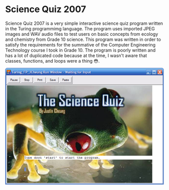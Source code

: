 # Science Quiz 2007

Science Quiz 2007 is a very simple interactive science quiz program written in
the Turing programmimg language. The program uses imported JPEG images and WAV
audio files to test users on basic concepts from ecology and chemistry from
Grade 10 science. This program was written in order to satisfy the requirements
for the summative of the Computer Engineering Technology course I took in Grade
10. The program is poorly written and has a lot of duplicated code because at
the time, I wasn't aware that classes, functions, and loops were a thing 😳.

<p align="center">
  <img src="https://github.com/j43cheun/ScienceQuiz2007/blob/master/screenshot.png">
</p>

